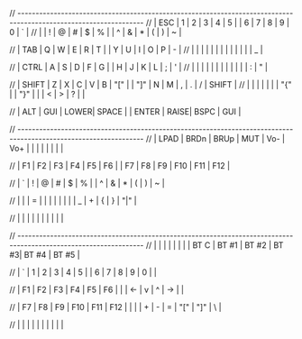 // -----------------------------------------------------------------------------------------------------------------
// |  ESC  |  1   |  2   |  3   |  4   |  5   |                      |  6   |  7    |  8    |  9   |   0   |   `   |
// |       |  !   |  @   |  #   |  $   |  %   |                      |  ^   |  &    |  *    |  (   |   )   |   ~   |

// |  TAB  |  Q   |  W   |  E   |  R   |  T   |                      |  Y   |  U    |  I    |  O   |   P   |   -   |
// |       |      |      |      |      |      |                      |      |       |       |      |       |   _   |

// |  CTRL |  A   |  S   |  D   |  F   |  G   |                      |  H   |  J    |  K    |  L   |   ;   |   '   |
// |       |      |      |      |      |      |                      |      |       |       |      |   :   |   "   |

// | SHIFT |  Z   |  X   |  C   |  V   |  B   |   "["  |     |  "]"  |  N   |  M    |  ,    |  .   |   /   | SHIFT |
// |       |      |      |      |      |      |   "{"  |     |  "}"  |      |       |  <    |  >   |   ?   |       |

//                       | ALT  | GUI  | LOWER|  SPACE |     | ENTER | RAISE| BSPC  | GUI   |


// -----------------------------------------------------------------------------------------------------------------
// | LPAD  | BRDn | BRUp |  MUT |  Vo- |  Vo+ |                      |      |       |       |      |       |       |

// |  F1   |  F2  |  F3  |  F4  |  F5  |  F6  |                      |  F7  |  F8   |  F9   |  F10 |  F11  |  F12  |

// |   `   |  !   |  @   |  #   |  $   |  %   |                      |  ^   |  &    |  *    |  (   |   )   |   ~   |

// |       |      |  =   |      |      |      |        |     |       |      |  _    |  +    |  {   |   }   |  "|"  |

//                       |      |      |      |        |     |       |      |       |       |

// -----------------------------------------------------------------------------------------------------------------
// |       |      |      |      |      |      |                      | BT C | BT #1 | BT #2 | BT #3| BT #4 | BT #5 |

// |   `   |  1   |  2   |  3   |  4   |  5   |                      |  6   |   7   |   8   |  9   |   0   |       |

// |   F1  |  F2  |  F3  |  F4  |  F5  |  F6  |                      |      |   <-  |   v   |  ^   |  ->   |       |

// |   F7  |  F8  |  F9  |  F10 |  F11 |  F12 |        |     |       |  +   |   -   |   =   | "["  |  "]"  |   \   |

//                       |      |      |      |        |     |       |      |       |       |



